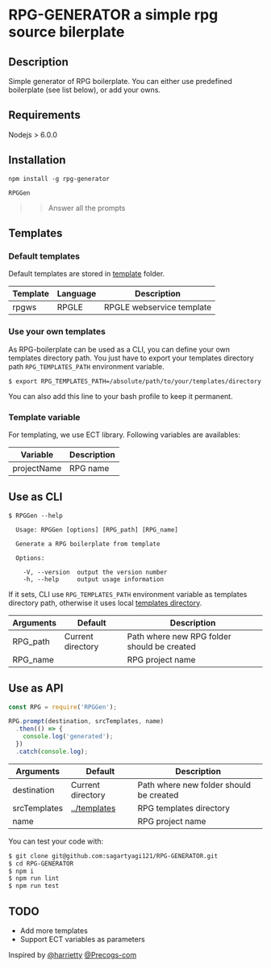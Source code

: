 # RPG-GENERATOR a simple rpg source bilerplate 

## Description

Simple generator of RPG boilerplate. You can either use predefined boilerplate (see list below), or add your owns.

## Requirements
Nodejs > 6.0.0

## Installation
```
npm install -g rpg-generator

RPGGen 
```
>> Answer all the prompts 

## Templates

### Default templates

Default templates are stored in [template](./templates) folder.

| Template | Language | Description |
| ------ | ------ | ------ |
| rpgws | RPGLE | RPGLE webservice template |

### Use your own templates
As RPG-boilerplate can be used as a CLI, you can define your own templates directory path. You just have to export your templates directory path `RPG_TEMPLATES_PATH` environment variable.

```
$ export RPG_TEMPLATES_PATH=/absolute/path/to/your/templates/directory
```

You can also add this line to your bash profile to keep it permanent.

### Template variable

For templating, we use ECT library. Following variables are availables:

| Variable | Description |
| ------ | ------ |
| projectName | RPG name |

## Use as CLI
```
$ RPGGen --help

  Usage: RPGGen [options] [RPG_path] [RPG_name]

  Generate a RPG boilerplate from template

  Options:

    -V, --version  output the version number
    -h, --help     output usage information
```

If it sets, CLI use `RPG_TEMPLATES_PATH` environment variable as templates directory path, otherwise it uses local [templates directory](./templates).

| Arguments | Default | Description |
| ------ | ------ | ------ |
| RPG_path | Current directory | Path where new RPG folder should be created |
| RPG_name |   | RPG project name |

## Use as API

```js
const RPG = require('RPGGen');

RPG.prompt(destination, srcTemplates, name)
  .then(() => {
    console.log('generated');
  })
  .catch(console.log);
```

| Arguments | Default | Description |
| ------ | ------ | ------ |
| destination | Current directory | Path where new folder should be created |
| srcTemplates | [../templates](./templates) | RPG templates directory |
| name |   | RPG project name |


You can test your code with:
```bash
$ git clone git@github.com:sagartyagi121/RPG-GENERATOR.git
$ cd RPG-GENERATOR
$ npm i 
$ npm run lint
$ npm run test
```

## TODO
- Add more templates
- Support ECT variables as parameters

Inspired by [@harrietty](https://medium.com/northcoders/creating-a-project-generator-with-node-29e13b3cd309)
            [@Precogs-com](https://github.com/Precogs-com/lambda-boilerplate)

